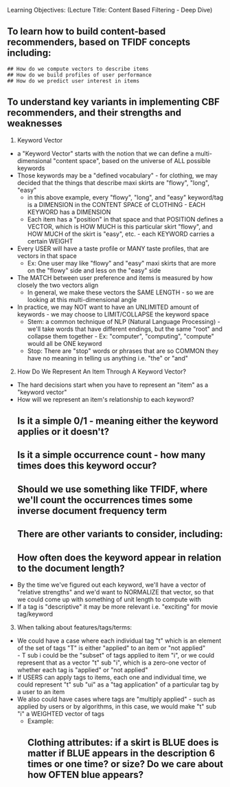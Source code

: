 <!-- How Do We Build Content-Based Recommenders, Based on TFIDF Concepts -->

Learning Objectives: (Lecture Title: Content Based Filtering - Deep Dive)

  ## To learn how to build content-based recommenders, based on TFIDF concepts including:
    ## How do we compute vectors to describe items
    ## How do we build profiles of user performance 
    ## How do we predict user interest in items 
    
  ## To understand key variants in implementing CBF recommenders, and their strengths and weaknesses
  
1. Keyword Vector 
  - a "Keyword Vector" starts with the notion that we can define a multi-dimensional "content space", based on the universe of ALL possible keywords 
  - Those keywords may be a "defined vocabulary" - for clothing, we may decided that the things that describe maxi skirts are "flowy", "long", "easy"
    - in this above example, every "flowy", "long", and "easy" keyword/tag is a DIMENSION in the CONTENT SPACE of CLOTHING - EACH KEYWORD has a DIMENSION 
    - Each item has a "position" in that space and that POSITION defines a VECTOR, which is HOW MUCH is this particular skirt "flowy", and HOW MUCH of the skirt is "easy", etc. - each KEYWORD carries a certain WEIGHT
  - Every USER will have a taste profile or MANY taste profiles, that are vectors in that space 
    - Ex: One user may like "flowy" and "easy" maxi skirts that are more on the "flowy" side and less on the "easy" side
  - The MATCH between user preference and items is measured by how closely the two vectors align 
    - In general, we make these vectors the SAME LENGTH - so we are looking at this multi-dimensional angle 
  - In practice, we may NOT want to have an UNLIMITED amount of keywords - we may choose to LIMIT/COLLAPSE the keyword space 
    - Stem: a common technique of NLP (Natural Language Processing) - we'll take words that have different endings, but the same "root" and collapse them together - Ex: "computer", "computing", "compute" would all be ONE keyword 
    - Stop: There are "stop" words or phrases that are so COMMON they have no meaning in telling us anything i.e. "the" or "and" 
    
2. How Do We Represent An Item Through A Keyword Vector?
  - The hard decisions start when you have to represent an "item" as a "keyword vector" 
  - How will we represent an item's relationship to each keyword? 
    ## Is it a simple 0/1 - meaning either the keyword applies or it doesn't?
    ## Is it a simple occurrence count - how many times does this keyword occur?
    ## Should we use something like TFIDF, where we'll count the occurrences times some inverse document frequency term
    ## There are other variants to consider, including: 
      ## How often does the keyword appear in relation to the document length? 
  - By the time we've figured out each keyword, we'll have a vector of "relative strengths" and we'd want to NORMALIZE that vector, so that we could come up with something of unit length to compute with 
  - If a tag is "descriptive" it may be more relevant i.e. "exciting" for movie tag/keyword 
  
3. When talking about features/tags/terms:
  -  We could have a case where each individual tag "t" which is an element of the set of tags "T" is either "applied"  to an item or "not applied"   
    - T sub i could be the "subset" of tags applied to item "i", or we could represent that as a vector "t" sub "i", which is a zero-one vector of whether each tag is "applied" or "not applied"
  - If USERS can apply tags to items, each one and individual time, we could represent "t" sub "ui" as a "tag application" of a particular tag by a user to an item 
  - We also could have cases where tags are "multiply applied" - such as applied by users or by algorithms, in this case, we would make "t" sub "i" a WEIGHTED vector of tags 
    - Example: 
      ## Clothing attributes: if a skirt is BLUE does is matter if BLUE appears in the description 6 times or one time? or size? Do we care about how OFTEN blue appears? 
  
  
  
  
  
  
  
  
  
  
  
  
  
  
  
  
  
  
  
  
  